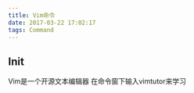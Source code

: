 ```yaml
---
title: Vim命令
date: 2017-03-22 17:02:17
tags: Command
---
```


## Init
Vim是一个开源文本编辑器
在命令窗下输入vimtutor来学习
